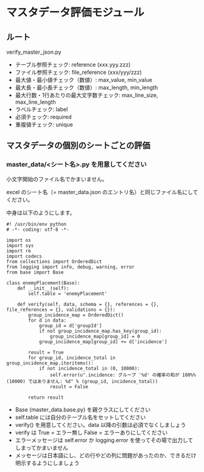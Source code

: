 # マスタデータ評価モジュール

## ルート
verify_master_json.py

- テーブル参照チェック: reference (xxx.yyy.zzz)
- ファイル参照チェック: file_reference (xxx/yyy/zzz)
- 最大値・最小値チェック（数値）: max_value, min_value
- 最大長・最小長チェック（数値）: max_length, min_length
- 最大行数・1行あたりの最大文字数チェック: max_line_size, max_line_length
- ラベルチェック: label
- 必須チェック: required
- 重複値チェック: unique

## マスタデータの個別のシートごとの評価

### master_data/<シート名>.py を用意してください

小文字開始のファイル名でかまいません。

excel のシート名（= master_data.json のエントリ名）と同じファイル名にしてください。

中身は以下のようにします。

```
#! /usr/bin/env python
# -*- coding: utf-8 -*-

import os
import sys
import re
import codecs
from collections import OrderedDict
from logging import info, debug, warning, error
from base import Base

class enemyPlacement(Base):
    def __init__(self):
        self.table = 'enemyPlacement'

    def verify(self, data, schema = {}, references = {}, file_references = {}, validations = {}):
        group_incidence_map = OrderedDict()
        for d in data:
            group_id = d['groupId']
            if not group_incidence_map.has_key(group_id):
                group_incidence_map[group_id] = 0
            group_incidence_map[group_id] += d['incidence']

        result = True
        for group_id, incidence_total in group_incidence_map.iteritems():
            if not incidence_total in (0, 10000):
                self.error(u".incidence: グループ '%d' の確率の和が 100%% (10000) ではありません: %d" % (group_id, incidence_total))
                result = False

        return result
```

- Base (master_data.base.py) を親クラスにしてください
- self.table には自分のテーブル名をセットしてください
- verify() を用意してください。data 以降の引数は必須でなくしましょう
- verify は True = エラー無し False = エラーありにしてください
- エラーメッセージは self.error か logging.error を使ってその場で出力してしまってかまいません
- メッセージは日本語にし、どの行やどの列に問題があったのか、できるだけ明示するようにしましょう
